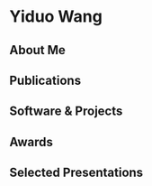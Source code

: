 # Yiduo Wang

## About Me

## Publications

## Software & Projects

## Awards

## Selected Presentations
